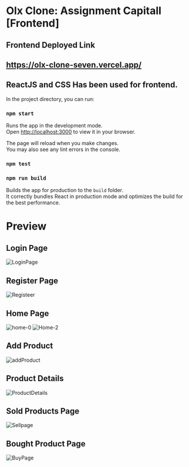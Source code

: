 # Olx Clone: Assignment Capitall [Frontend]


## Frontend Deployed Link
## https://olx-clone-seven.vercel.app/

## ReactJS and CSS Has been used for frontend.
In the project directory, you can run:

### `npm start`

Runs the app in the development mode.\
Open [http://localhost:3000](http://localhost:3000) to view it in your browser.

The page will reload when you make changes.\
You may also see any lint errors in the console.

### `npm test`


### `npm run build`

Builds the app for production to the `build` folder.\
It correctly bundles React in production mode and optimizes the build for the best performance.

# Preview
## Login Page
![LoginPage](https://user-images.githubusercontent.com/68597674/210129131-262922c1-dace-4912-abe9-225da3c23c47.png)
## Register Page
![Registeer](https://user-images.githubusercontent.com/68597674/210129141-43be5807-9126-4c39-993a-7145f47bcc54.png)
## Home Page
![home-0](https://user-images.githubusercontent.com/68597674/210129153-03429ca3-6baf-4f9b-979b-a7db3b1aefcf.png)
![Home-2](https://user-images.githubusercontent.com/68597674/210129177-6a1db217-3e58-4100-bc18-2e510ecc50a3.png)
## Add Product
![addProduct](https://user-images.githubusercontent.com/68597674/210129242-a7b29897-b255-4a0e-82ae-31b7712e3c99.png)
## Product Details
![ProductDetails](https://user-images.githubusercontent.com/68597674/210129292-963465ac-5ab0-4981-90b9-41c87d7dba54.png)
## Sold Products Page
![Sellpage](https://user-images.githubusercontent.com/68597674/210129312-d0e272d2-4849-4fbc-a936-68b878a6f730.png)
## Bought Product Page
![BuyPage](https://user-images.githubusercontent.com/68597674/210129326-02280e38-19aa-40d4-8380-3a894400dcaa.png)







